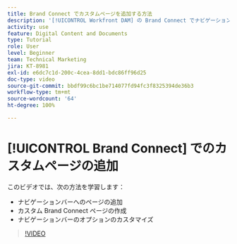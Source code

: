 ```yaml
---
title: Brand Connect でカスタムページを追加する方法
description: '[!UICONTROL Workfront DAM] の Brand Connect でナビゲーションバーにページを追加、カスタムページを作成、ナビゲーションバーのオプションをカスタマイズする方法について説明します。'
activity: use
feature: Digital Content and Documents
type: Tutorial
role: User
level: Beginner
team: Technical Marketing
jira: KT-8981
exl-id: e6dc7c1d-200c-4cea-8dd1-bdc86ff96d25
doc-type: video
source-git-commit: bbdf99c6bc1be714077fd94fc3f8325394de36b3
workflow-type: tm+mt
source-wordcount: '64'
ht-degree: 100%

---
```


# [!UICONTROL Brand Connect] でのカスタムページの追加

このビデオでは、次の方法を学習します：

* ナビゲーションバーへのページの追加
* カスタム Brand Connect ページの作成
* ナビゲーションバーのオプションのカスタマイズ

>[!VIDEO](https://video.tv.adobe.com/v/335243/?quality=12&learn=on&enablevpops=1)
